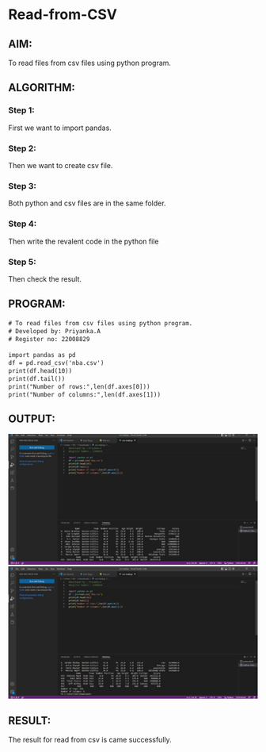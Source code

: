 # Read-from-CSV

## AIM:
To read files from csv files using python program.

## ALGORITHM:
### Step 1:
First we want to import pandas.
### Step 2:
Then we want to create csv file.
### Step 3:
Both python and csv files are in the same folder.
### Step 4:
Then write the revalent code in the python file
### Step 5:
Then check the result.


## PROGRAM:
```
# To read files from csv files using python program.
# Developed by: Priyanka.A
# Register no: 22008829

import pandas as pd
df = pd.read_csv('nba.csv')
print(df.head(10))
print(df.tail())
print("Number of rows:",len(df.axes[0]))
print("Number of columns:",len(df.axes[1]))
```
## OUTPUT:
![output](./img/vs.jpg)
![output](./img/vs2.jpg)

## RESULT:
The result for read from csv is came successfully.